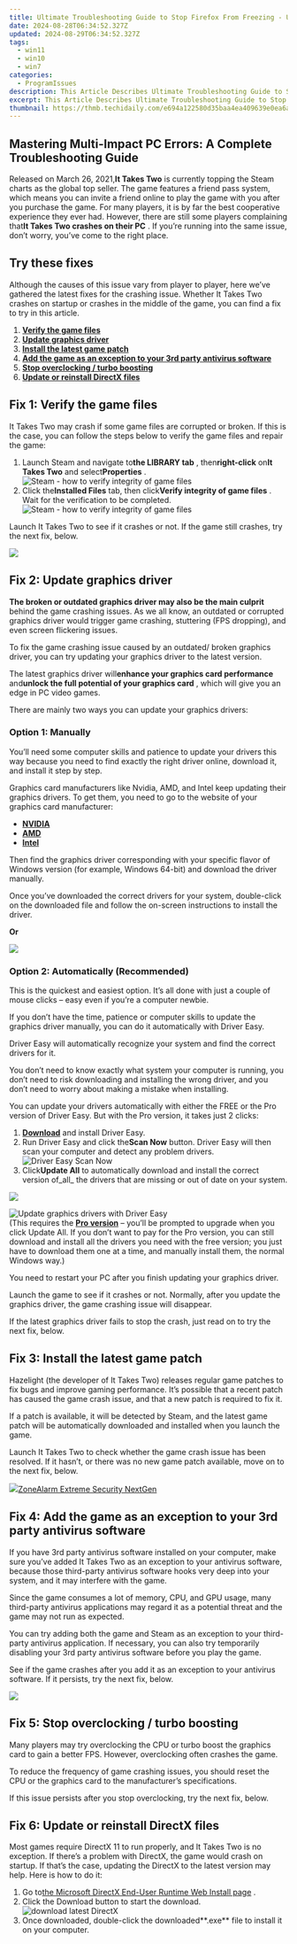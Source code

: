```yaml
---
title: Ultimate Troubleshooting Guide to Stop Firefox From Freezing - Updated Techniques
date: 2024-08-28T06:34:52.327Z
updated: 2024-08-29T06:34:52.327Z
tags:
  - win11
  - win10
  - win7
categories:
  - ProgramIssues
description: This Article Describes Ultimate Troubleshooting Guide to Stop Firefox From Freezing - Updated Techniques
excerpt: This Article Describes Ultimate Troubleshooting Guide to Stop Firefox From Freezing - Updated Techniques
thumbnail: https://thmb.techidaily.com/e694a122580d35baa4ea409639e0ea6a835876b9d9b87e9c40850a4f81b5f21f.jpg
---
```


## Mastering Multi-Impact PC Errors: A Complete Troubleshooting Guide

Released on March 26, 2021,**It Takes Two** is currently topping the Steam charts as the global top seller. The game features a friend pass system, which means you can invite a friend online to play the game with you after you purchase the game. For many players, it is by far the best cooperative experience they ever had. However, there are still some players complaining that**It Takes Two crashes on their PC** . If you’re running into the same issue, don’t worry, you’ve come to the right place.

## Try these fixes

 Although the causes of this issue vary from player to player, here we’ve gathered the latest fixes for the crashing issue. Whether It Takes Two crashes on startup or crashes in the middle of the game, you can find a fix to try in this article.

1. **[Verify the game files](https://tools.techidaily.com/drivereasy/download/)**
2. **[Update graphics driver](https://tools.techidaily.com/drivereasy/download/)**
3. **[Install the latest game patch](https://tools.techidaily.com/drivereasy/download/)**
4. **[Add the game as an exception to your 3rd party antivirus software](https://tools.techidaily.com/drivereasy/download/)**
5. **[Stop overclocking / turbo boosting](https://tools.techidaily.com/drivereasy/download/)**
6. **[Update or reinstall DirectX files](https://tools.techidaily.com/drivereasy/download/)**

## Fix 1: Verify the game files

 It Takes Two may crash if some game files are corrupted or broken. If this is the case, you can follow the steps below to verify the game files and repair the game:

1. Launch Steam and navigate to**the LIBRARY tab** , then**right-click** on**It Takes Two** and select**Properties** .  
![Steam - how to verify integrity of game files](https://www.drivereasy.com/wp-content/uploads/2023/10/Steam-verify-integrity-of-game-files-properties.jpg)
2. Click the**Installed Files** tab, then click**Verify integrity of game files** . Wait for the verification to be completed.  
![Steam - how to verify integrity of game files](https://www.drivereasy.com/wp-content/uploads/2023/10/Steam-verify-integrity-of-game-files.jpg)

 Launch It Takes Two to see if it crashes or not. If the game still crashes, try the next fix, below.

<!-- affiliate ads begin -->
<a href="https://shop.mondly.com/affiliate.php?ACCOUNT=ATISTUDI&AFFILIATE=108875&PATH=https%3A%2F%2Fwww.mondly.com%3FAFFILIATE%3D108875%26RESOURCE%3D%2BBusiness%2B970x90%2B"><img src="https://secure.avangate.com/images/merchant/69c418c33ec2e1a4267fa9bb77fa1428/business-970x90.gif" border="0"></a>
<!-- affiliate ads end -->
## Fix 2: Update graphics driver

 **The broken or outdated graphics driver may also be the main culprit** behind the game crashing issues. As we all know, an outdated or corrupted graphics driver would trigger game crashing, stuttering (FPS dropping), and even screen flickering issues.

 To fix the game crashing issue caused by an outdated/ broken graphics driver, you can try updating your graphics driver to the latest version.

 The latest graphics driver will**enhance your graphics card performance** and**unlock the full potential of your graphics card** , which will give you an edge in PC video games.

There are mainly two ways you can update your graphics drivers:

### Option 1: Manually

 You’ll need some computer skills and patience to update your drivers this way because you need to find exactly the right driver online, download it, and install it step by step.

 Graphics card manufacturers like Nvidia, AMD, and Intel keep updating their graphics drivers. To get them, you need to go to the website of your graphics card manufacturer:

* **[NVIDIA](https://tools.techidaily.com/drivereasy/download/)**
* **[AMD](https://www.amd.com/en/support)**
* **[Intel](https://downloadcenter.intel.com/)**

 Then find the graphics driver corresponding with your specific flavor of Windows version (for example, Windows 64-bit) and download the driver manually.

 Once you’ve downloaded the correct drivers for your system, double-click on the downloaded file and follow the on-screen instructions to install the driver.

**Or**

<!-- affiliate ads begin -->
<a href="https://store.revouninstaller.com/order/checkout.php?PRODS=27889512&QTY=1&AFFILIATE=108875&CART=1"><img src="https://secure.avangate.com/images/merchant/4282ec8de8c9be897e7aff4aa231b1a4/728__90.jpg" border="0"></a>
<!-- affiliate ads end -->
### Option 2: Automatically (Recommended)

 This is the quickest and easiest option. It’s all done with just a couple of mouse clicks – easy even if you’re a computer newbie.

 If you don’t have the time, patience or computer skills to update the graphics driver manually, you can do it automatically with Driver Easy.

 Driver Easy will automatically recognize your system and find the correct drivers for it.

 You don’t need to know exactly what system your computer is running, you don’t need to risk downloading and installing the wrong driver, and you don’t need to worry about making a mistake when installing.

 You can update your drivers automatically with either the FREE or the Pro version of Driver Easy. But with the Pro version, it takes just 2 clicks:

1. **[Download](https://tools.techidaily.com/drivereasy/download/)**  and install Driver Easy.
2. Run Driver Easy and click the**Scan Now** button. Driver Easy will then scan your computer and detect any problem drivers.  
![Driver Easy Scan Now](https://images.drivereasy.com/wp-content/uploads/2021/03/Driver-Easy-Scan-Now.jpg)
3. Click**Update All** to automatically download and install the correct version of_all_ the drivers that are missing or out of date on your system.  
<!-- affiliate ads begin -->
<a href="https://secure.2checkout.com/order/checkout.php?PRODS=3546200&QTY=1&AFFILIATE=108875&CART=1"><img src="http://www.binteko.com/sites/default/files/banner01_468x60a.gif" border="0"></a>
<!-- affiliate ads end -->
![Update graphics drivers with Driver Easy](https://images.drivereasy.com/wp-content/uploads/2020/09/de-update-all-rtx-3080.jpg)  
 (This requires the **[Pro version](https://tools.techidaily.com/drivereasy/download/)**  – you’ll be prompted to upgrade when you click Update All. If you don’t want to pay for the Pro version, you can still download and install all the drivers you need with the free version; you just have to download them one at a time, and manually install them, the normal Windows way.)

 You need to restart your PC after you finish updating your graphics driver.

 Launch the game to see if it crashes or not. Normally, after you update the graphics driver, the game crashing issue will disappear.

 If the latest graphics driver fails to stop the crash, just read on to try the next fix, below.

## Fix 3: Install the latest game patch

 Hazelight (the developer of It Takes Two) releases regular game patches to fix bugs and improve gaming performance. It’s possible that a recent patch has caused the game crash issue, and that a new patch is required to fix it.

 If a patch is available, it will be detected by Steam, and the latest game patch will be automatically downloaded and installed when you launch the game.

 Launch It Takes Two to check whether the game crash issue has been resolved. If it hasn’t, or there was no new game patch available, move on to the next fix, below.

<!-- affiliate ads begin -->
<a href="https://estore.zonealarm.com/order/checkout.php?PRODS=36245101&QTY=1&AFFILIATE=108875&CART=1"><img src="https://sc1.checkpoint.com/sc1/za/images/boxes/zang_box_trust.png" border="0">ZoneAlarm Extreme Security NextGen</a>
<!-- affiliate ads end -->
## Fix 4: Add the game as an exception to your 3rd party antivirus software

 If you have 3rd party antivirus software installed on your computer, make sure you’ve added It Takes Two as an exception to your antivirus software, because those third-party antivirus software hooks very deep into your system, and it may interfere with the game.

 Since the game consumes a lot of memory, CPU, and GPU usage, many third-party antivirus applications may regard it as a potential threat and the game may not run as expected.

 You can try adding both the game and Steam as an exception to your third-party antivirus application. If necessary, you can also try temporarily disabling your 3rd party antivirus software before you play the game.

 See if the game crashes after you add it as an exception to your antivirus software. If it persists, try the next fix, below.

<!-- affiliate ads begin -->
<a href="https://estore.winxdvd.com/order/checkout.php?PRODS=12653808&QTY=1&AFFILIATE=108875&CART=1"><img src="https://www.winxdvd.com/affiliate/new-banner/wt-500x500.jpg" border="0"></a>
<!-- affiliate ads end -->
## Fix 5: Stop overclocking / turbo boosting

 Many players may try overclocking the CPU or turbo boost the graphics card to gain a better FPS. However, overclocking often crashes the game.

 To reduce the frequency of game crashing issues, you should reset the CPU or the graphics card to the manufacturer’s specifications.

 If this issue persists after you stop overclocking, try the next fix, below.

## Fix 6: Update or reinstall DirectX files

 Most games require DirectX 11 to run properly, and It Takes Two is no exception. If there’s a problem with DirectX, the game would crash on startup. If that’s the case, updating the DirectX to the latest version may help. Here is how to do it:

1. Go to[the Microsoft DirectX End-User Runtime Web Install page](https://www.microsoft.com/en-us/download/details.aspx?id=35) .
2. Click the Download button to start the download.  
![download latest DirectX](https://images.drivereasy.com/wp-content/uploads/2021/03/download-latest-DirectX.jpg)
3. Once downloaded, double-click the downloaded**.exe** file to install it on your computer.
<!-- affiliate ads begin -->
<span id="1793213">
					<video width="1080" height="1620" style="cursor:pointer"
           poster="//a.impactradius-go.com/display-clicktoplayimage/1793213.jpeg"
           onclick="if(!this.playClicked){this.play();this.setAttribute('controls',true);this.playClicked=true;}">
	   <source src="//a.impactradius-go.com/display-ad/19135-1793213">
	   <img src="//a.impactradius-go.com/display-clicktoplayimage/1793213.jpeg" style="border: none; height: 100%; width: 100%; object-fit: contain">
	</video>
	<div style="width:1080px;text-align:center"><a href="javascript:window.open(decodeURIComponent('https%3A%2F%2Ftinyland.pxf.io%2Fc%2F5597632%2F1793213%2F19135'), '_blank');void(0);">Click here</a></div>
</span>
<img height="0" width="0" src="https://imp.pxf.io/i/5597632/1793213/19135" style="position:absolute;visibility:hidden;" border="0" />
<!-- affiliate ads end -->

 See if the game crashing issue reappears. If not, congratulations, you’ve fixed this issue!

 If none of the fixes work for you, you may need to reinstall It Takes Two. Normally, after reinstalling the game, you’ll be able to fix the crashing issue.

---

 Hopefully, one of the fixes above helped you fix the It Takes Two crashing issue. If you have any questions or suggestions, feel free to leave us a comment below. Thanks for reading!

* [game crash](https://tools.techidaily.com/drivereasy/download/)
* [Steam](https://tools.techidaily.com/drivereasy/download/)
* [Windows](https://tools.techidaily.com/drivereasy/download/)

<ins class="adsbygoogle"
     style="display:block"
     data-ad-format="autorelaxed"
     data-ad-client="ca-pub-7571918770474297"
     data-ad-slot="1223367746"></ins>



<ins class="adsbygoogle"
     style="display:block"
     data-ad-client="ca-pub-7571918770474297"
     data-ad-slot="8358498916"
     data-ad-format="auto"
     data-full-width-responsive="true"></ins>

<span class="atpl-alsoreadstyle">Also read:</span>
<div><ul>
<li><a href="https://extra-skills.techidaily.com/new-premier-low-cost-time-tracking-tools/"><u>[New] Premier Low-Cost Time Tracking Tools</u></a></li>
<li><a href="https://screen-sharing-recording.techidaily.com/new-record-and-revel-samsungs-gamer-archive-for-2024/"><u>[New] Record & Revel  Samsung's Gamer Archive for 2024</u></a></li>
<li><a href="https://fox-friendly.techidaily.com/new-the-subscribers-manual-engaging-on-social-media-platforms/"><u>[New] The Subscriber's Manual  Engaging on Social Media Platforms</u></a></li>
<li><a href="https://facebook.techidaily.com/5-ways-to-limit-people-contacting-you-on-facebook/"><u>5 Ways to Limit People Contacting You on Facebook</u></a></li>
<li><a href="https://program-issues.techidaily.com/6-quick-tricks-to-revive-your-blacked-out-oculum-link-connection/"><u>6 Quick Tricks to Revive Your Blacked-Out Oculum Link Connection</u></a></li>
<li><a href="https://program-issues.techidaily.com/advancing-tactical-combat-a-deep-dive-into-counter-strike-global-offensives-latest-fps-innovations/"><u>Advancing Tactical Combat: A Deep-Dive Into Counter-Strike Global Offensive's Latest FPS Innovations</u></a></li>
<li><a href="https://program-issues.techidaily.com/1723007247353-amazon-prime-video-trouble-heres-how-you-can-get-it-up-and-running-again/"><u>Amazon Prime Video Trouble? Here's How You Can Get It Up and Running Again!</u></a></li>
<li><a href="https://program-issues.techidaily.com/banish-wow-lag-and-crash-glitches-with-these-painless-remedies/"><u>Banish WOW Lag and Crash Glitches with These Painless Remedies!</u></a></li>
<li><a href="https://program-issues.techidaily.com/bypassing-fortnites-restrictions-fix-the-you-are-not-allowed-to-play/"><u>Bypassing Fortnite's Restrictions: Fix the 'You Are Not Allowed to Play'</u></a></li>
<li><a href="https://program-issues.techidaily.com/comprehensive-guide-to-correcting-helldivers-amoled-msvcr110dll-not-found-problem/"><u>Comprehensive Guide to Correcting HellDivers Amoled 'msvcr110.dll' Not Found Problem</u></a></li>
<li><a href="https://program-issues.techidaily.com/effective-remedies-for-persistent-valheim-crashes-on-windows-and-mac-systems/"><u>Effective Remedies for Persistent Valheim Crashes on Windows and Mac Systems</u></a></li>
<li><a href="https://program-issues.techidaily.com/ensuring-smooth-gameplay-strategies-for-addressing-overwatch-2s-pc-stability-problems/"><u>Ensuring Smooth Gameplay: Strategies for Addressing Overwatch 2'S PC Stability Problems</u></a></li>
<li><a href="https://meme-emoji.techidaily.com/essential-downloads-curated-list-of-the-finest-8-apps-on-google-play-pass/"><u>Essential Downloads: Curated List of the Finest 8 Apps on Google Play Pass</u></a></li>
<li><a href="https://program-issues.techidaily.com/expert-tips-for-restoring-dolby-atmos-capabilities-in-windows-1011-setup/"><u>Expert Tips for Restoring Dolby Atmos Capabilities in Windows 10/11 Setup</u></a></li>
<li><a href="https://program-issues.techidaily.com/fixes-for-valorant-continuously-freezing-and-closing-on-your-computer/"><u>Fixes for 'Valorant Continuously Freezing and Closing on Your Computer'</u></a></li>
<li><a href="https://program-issues.techidaily.com/hear-thy-villain-addressing-audio-problems-within-evil-genius-2-playthrough/"><u>Hear Thy Villain: Addressing Audio Problems Within 'Evil Genius 2' Playthrough</u></a></li>
<li><a href="https://program-issues.techidaily.com/how-to-fix-unable-to-sync-in-your-steam-gaming-library-a-step-by-step-guide/"><u>How to Fix 'Unable to Sync' In Your Steam Gaming Library: A Step-by-Step Guide</u></a></li>
<li><a href="https://program-issues.techidaily.com/how-to-optimize-and-reduce-high-ping-in-valheim-on-windows-systems/"><u>How to Optimize and Reduce High Ping in Valheim on Windows Systems</u></a></li>
<li><a href="https://program-issues.techidaily.com/how-to-stop-your-software-from-unexpectedly-closing-a-comprehensive-guide/"><u>How To Stop Your Software From Unexpectedly Closing: A Comprehensive Guide</u></a></li>
<li><a href="https://instagram-video-recordings.techidaily.com/in-2024-ig-spotlight-superheroes-top-tier-covers-on-the-go/"><u>In 2024, IG Spotlight Superheroes  Top-Tier Covers on the Go</u></a></li>
<li><a href="https://extra-approaches.techidaily.com/in-2024-lifecam-videoapp-quality-checkup/"><u>In 2024, LifeCam VideoApp Quality Checkup</u></a></li>
<li><a href="https://program-issues.techidaily.com/overcoming-startup-obstacles-in-helldivers-ii-effective-ways-to-clear-a-black-screen-glitch/"><u>Overcoming Startup Obstacles in Helldivers II: Effective Ways to Clear a Black Screen Glitch</u></a></li>
<li><a href="https://program-issues.techidaily.com/overwatch-wont-launch-fixed/"><u>Overwatch Won't Launch [FIXED]</u></a></li>
<li><a href="https://program-issues.techidaily.com/pc-gaming-woes-overcoming-persistent-freezing-in-back-4-blood/"><u>PC Gaming Woes: Overcoming Persistent Freezing in 'Back 4 Blood'</u></a></li>
<li><a href="https://program-issues.techidaily.com/putting-myths-to-rest-official-release-timeline-for-assassins-creed-valhalla-revealed/"><u>Putting Myths to Rest: Official Release Timeline for Assassin's Creed Valhalla Revealed</u></a></li>
<li><a href="https://program-issues.techidaily.com/rekindling-the-audio-effective-solutions-to-silence-problems-in-evil-genius-2/"><u>Rekindling the Audio: Effective Solutions to Silence Problems in Evil Genius 2</u></a></li>
<li><a href="https://graphic-issues.techidaily.com/revamped-drivers-elevate-geforce-210-experience-on-windows-11/"><u>Revamped Drivers Elevate GeForce 210 Experience on Windows 11</u></a></li>
<li><a href="https://program-issues.techidaily.com/1723003216807-say-goodbye-to-slow-chrome-quick-and-easy-troubleshooting-steps/"><u>Say Goodbye to Slow Chrome: Quick & Easy Troubleshooting Steps!</u></a></li>
<li><a href="https://win-dash.techidaily.com/step-by-step-guide-to-downloading-and-installing-ricoh-printers-on-windows-pc/"><u>Step-by-Step Guide to Downloading and Installing Ricoh Printers on Windows PC</u></a></li>
<li><a href="https://program-issues.techidaily.com/step-by-step-guide-eliminating-crashes-in-ghost-recon-breakpoint-swiftly-and-efficiently/"><u>Step-by-Step Guide: Eliminating Crashes in Ghost Recon Breakpoint Swiftly & Efficiently</u></a></li>
<li><a href="https://program-issues.techidaily.com/strategies-to-address-and-correct-inconsistent-drops-in-frames-per-second/"><u>Strategies to Address and Correct Inconsistent Drops in Frames Per Second</u></a></li>
<li><a href="https://android-location-track.techidaily.com/top-7-phone-number-locators-to-track-vivo-y100a-location-drfone-by-drfone-virtual-android/"><u>Top 7 Phone Number Locators To Track Vivo Y100A Location | Dr.fone</u></a></li>
<li><a href="https://some-approaches.techidaily.com/top-8-srt-translators-the-ultimate-budget-friendly-guide-for-2024/"><u>Top 8 SRT Translators – The Ultimate Budget-Friendly Guide for 2024</u></a></li>
<li><a href="https://program-issues.techidaily.com/troubleshooting-stuttering-gameplay-enhancing-dying-light-2s-visual-fluidity-on-personal-computers/"><u>Troubleshooting Stuttering Gameplay: Enhancing Dying Light 2'S Visual Fluidity on Personal Computers</u></a></li>
<li><a href="https://program-issues.techidaily.com/troubleshooting-tips-how-to-fix-arise-game-crashes/"><u>Troubleshooting Tips: How to Fix Arise Game Crashes</u></a></li>
<li><a href="https://program-issues.techidaily.com/troubleshooting-tips-what-to-do-if-your-msi-ge70-rack-is-malfunctioning/"><u>Troubleshooting Tips: What To Do If Your MSI GE70 Rack Is Malfunctioning</u></a></li>
<li><a href="https://sim-unlock.techidaily.com/ways-to-find-unlocking-codes-for-motorola-phones-by-drfone-android/"><u>Ways To Find Unlocking Codes For Motorola Phones</u></a></li>
</ul></div>
